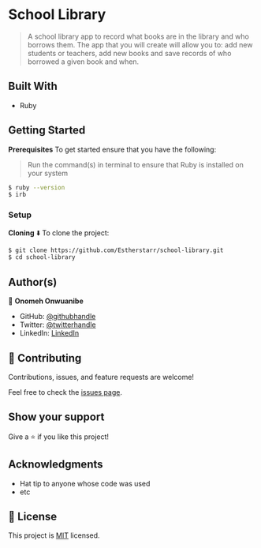 # School Library

> A school library app to record what books are in the library and who borrows them. The app that you will create will allow you to: add new students or teachers, add new books and save records of who borrowed a given book and when.

## Built With

- Ruby

## Getting Started

**Prerequisites**
To get started ensure that you have the following:

> Run the command(s) in terminal to ensure that Ruby is installed on your system

```bash
$ ruby --version
$ irb
```

### Setup

**Cloning** ⬇️
To clone the project:

```bash
$ git clone https://github.com/Estherstarr/school-library.git
$ cd school-library
```

## Author(s)

👤 **Onomeh Onwuanibe**

- GitHub: [@githubhandle](https://github.com/Estherstarr/)
- Twitter: [@twitterhandle](https://twitter.com/AnibeEsther)
- LinkedIn: [LinkedIn](https://linkedin.com/in/onwuanibeonome)


## 🤝 Contributing

Contributions, issues, and feature requests are welcome!

Feel free to check the [issues page](../../issues/).

## Show your support

Give a ⭐️ if you like this project!

## Acknowledgments

- Hat tip to anyone whose code was used
- etc

## 📝 License

This project is [MIT](./MIT.md) licensed.
